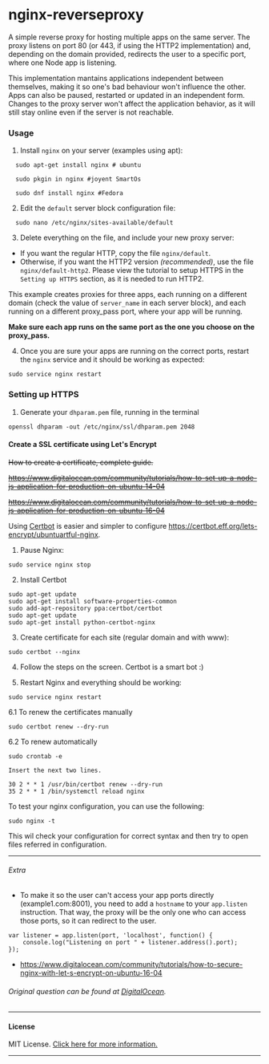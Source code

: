 # nginx-reverseproxy

A simple reverse proxy for hosting multiple apps on the same server.
The proxy listens on port 80 (or 443, if using the HTTP2 implementation) and, depending on the domain provided,
redirects the user to a specific port, where one Node app is listening.

This implementation mantains applications independent between themselves, making it so one's bad behaviour won't influence the other.
Apps can also be paused, restarted or updated in an independent form. Changes to the proxy server won't affect the application behavior, as it will still stay online even if the server is not reachable.


### Usage
1. Install `nginx` on your server (examples using apt):
```
  sudo apt-get install nginx # ubuntu
```

```
  sudo pkgin in nginx #joyent SmartOs
```

```
  sudo dnf install nginx #Fedora
```

2. Edit the `default` server block configuration file:
```
  sudo nano /etc/nginx/sites-available/default
```

3. Delete everything on the file, and include your new proxy server:
  - If you want the regular HTTP, copy the file `nginx/default`.
  - Otherwise, if you want the HTTP2 version _(recommended)_, use the file `nginx/default-http2`. Please view the tutorial to setup HTTPS in the `Setting up HTTPS` section, as it is needed to run HTTP2.

  This example creates proxies for three apps, each running on a different domain (check the value of `server_name` in each server block), and each running on a different proxy_pass port, where your app will be running.

  **Make sure each app runs on the same port as the one you choose on the proxy_pass.**

4. Once you are sure your apps are running on the correct ports, restart the `nginx` service and it should be working as expected:

```
sudo service nginx restart
```

### Setting up HTTPS

1. Generate your `dhparam.pem` file, running in the terminal
```
openssl dhparam -out /etc/nginx/ssl/dhparam.pem 2048
```
#### Create a SSL certificate using Let's Encrypt

~~How to create a certificate, complete guide.~~


~~https://www.digitalocean.com/community/tutorials/how-to-set-up-a-node-js-application-for-production-on-ubuntu-14-04~~

~~https://www.digitalocean.com/community/tutorials/how-to-set-up-a-node-js-application-for-production-on-ubuntu-16-04~~

Using [Certbot](https://certbot.eff.org/) is easier and simpler to configure https://certbot.eff.org/lets-encrypt/ubuntuartful-nginx.

1. Pause Nginx:
```
sudo service nginx stop
```

2. Install Certbot
```
sudo apt-get update
sudo apt-get install software-properties-common
sudo add-apt-repository ppa:certbot/certbot
sudo apt-get update
sudo apt-get install python-certbot-nginx 
```

3. Create certificate for each site (regular domain and with www):
```
sudo certbot --nginx
```

4. Follow the steps on the screen. Certbot is a smart bot :)

5. Restart Nginx and everything should be working:
```
sudo service nginx restart
```

6.1 To renew the certificates manually
```
sudo certbot renew --dry-run
```
6.2 To renew automatically
```
sudo crontab -e

Insert the next two lines.

30 2 * * 1 /usr/bin/certbot renew --dry-run
35 2 * * 1 /bin/systemctl reload nginx
```

To test your nginx configuration, you can use the following:
```
sudo nginx -t
```
This wil check your configuration for correct syntax and then try to open files referred in configuration.

---
###### Extra
* To make it so the user can't access your app ports directly (example1.com:8001), you need to add a `hostname` to your `app.listen` instruction. That way, the proxy will be the only one who can access those ports, so it can redirect to the user.

```
var listener = app.listen(port, 'localhost', function() {
    console.log("Listening on port " + listener.address().port);
});
```

* https://www.digitalocean.com/community/tutorials/how-to-secure-nginx-with-let-s-encrypt-on-ubuntu-16-04

###### Original question can be found at [DigitalOcean](https://www.digitalocean.com/community/questions/two-different-node-apps-with-two-different-domains-in-one-droplet).
---

#### License
MIT License. [Click here for more information.](LICENSE)

---
